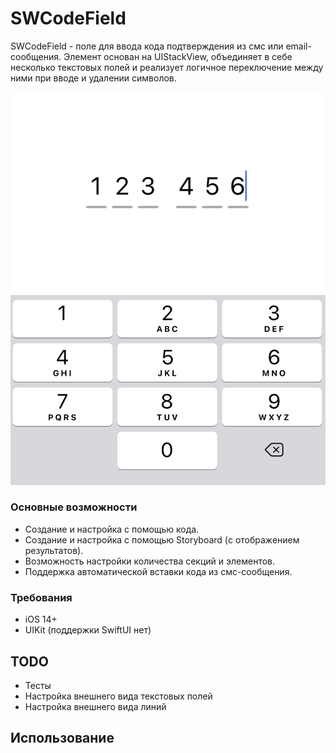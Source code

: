# SWCodeField

SWCodeField - поле для ввода кода подтверждения из смс или email-сообщения. Элемент основан на UIStackView, объединяет в себе несколько текстовых полей и реализует логичное переключение между ними при вводе и удалении символов.

![Внешний вид элемента](img/main.png)

### Основные возможности

- Создание и настройка с помощью кода.
- Создание и настройка с помощью Storyboard (с отображением результатов).
- Возможность настройки количества секций и элементов.
- Поддержка автоматической вставки кода из смс-сообщения.

### Требования

- iOS 14+
- UIKit (поддержки SwiftUI нет)

## TODO

- Тесты
- Настройка внешнего вида текстовых полей
- Настройка внешнего вида линий

## Использование
